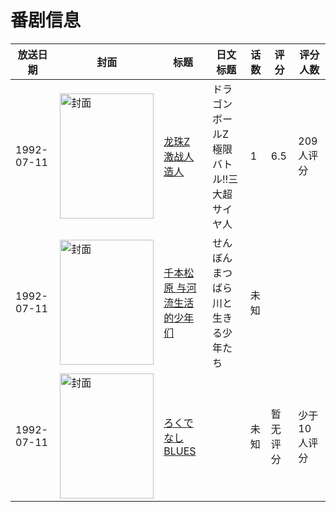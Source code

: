 # 番剧信息

|放送日期|封面|标题|日文标题|话数|评分|评分人数|
|---|---|---|---|---|---|---|
|1992-07-11|<img src="https://lain.bgm.tv/pic/cover/c/0b/17/45392_596bb.jpg" alt="封面" style="width:150px;height:200px;object-fit:cover;">|[龙珠Z 激战人造人](https://bangumi.tv/subject/45392)|ドラゴンボールZ 極限バトル!!三大超サイヤ人|1|6.5|209人评分|
|1992-07-11|<img src="https://lain.bgm.tv/pic/cover/c/08/25/431619_wwNcw.jpg" alt="封面" style="width:150px;height:200px;object-fit:cover;">|[千本松原 与河流生活的少年们](https://bangumi.tv/subject/431619)|せんぼんまつばら 川と生きる少年たち|未知|||
|1992-07-11|<img src="https://lain.bgm.tv/pic/cover/c/77/0d/442956_TL1t2.jpg" alt="封面" style="width:150px;height:200px;object-fit:cover;">|[ろくでなしBLUES](https://bangumi.tv/subject/442956)||未知|暂无评分|少于10人评分|
